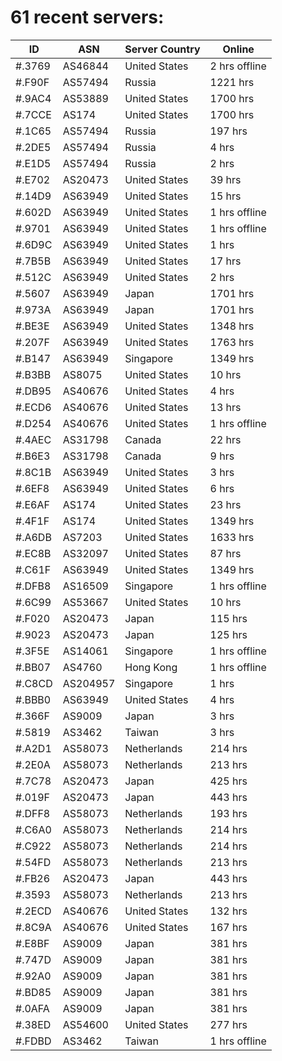 # 61 recent servers:

| ID | ASN | Server Country | Online |
| ------ | ------ | ------ | ------ |
| #.3769 | AS46844 | United States | 2 hrs offline |
| #.F90F | AS57494 | Russia | 1221 hrs |
| #.9AC4 | AS53889 | United States | 1700 hrs |
| #.7CCE | AS174 | United States | 1700 hrs |
| #.1C65 | AS57494 | Russia | 197 hrs |
| #.2DE5 | AS57494 | Russia | 4 hrs |
| #.E1D5 | AS57494 | Russia | 2 hrs |
| #.E702 | AS20473 | United States | 39 hrs |
| #.14D9 | AS63949 | United States | 15 hrs |
| #.602D | AS63949 | United States | 1 hrs offline |
| #.9701 | AS63949 | United States | 1 hrs offline |
| #.6D9C | AS63949 | United States | 1 hrs |
| #.7B5B | AS63949 | United States | 17 hrs |
| #.512C | AS63949 | United States | 2 hrs |
| #.5607 | AS63949 | Japan | 1701 hrs |
| #.973A | AS63949 | Japan | 1701 hrs |
| #.BE3E | AS63949 | United States | 1348 hrs |
| #.207F | AS63949 | United States | 1763 hrs |
| #.B147 | AS63949 | Singapore | 1349 hrs |
| #.B3BB | AS8075 | United States | 10 hrs |
| #.DB95 | AS40676 | United States | 4 hrs |
| #.ECD6 | AS40676 | United States | 13 hrs |
| #.D254 | AS40676 | United States | 1 hrs offline |
| #.4AEC | AS31798 | Canada | 22 hrs |
| #.B6E3 | AS31798 | Canada | 9 hrs |
| #.8C1B | AS63949 | United States | 3 hrs |
| #.6EF8 | AS63949 | United States | 6 hrs |
| #.E6AF | AS174 | United States | 23 hrs |
| #.4F1F | AS174 | United States | 1349 hrs |
| #.A6DB | AS7203 | United States | 1633 hrs |
| #.EC8B | AS32097 | United States | 87 hrs |
| #.C61F | AS63949 | United States | 1349 hrs |
| #.DFB8 | AS16509 | Singapore | 1 hrs offline |
| #.6C99 | AS53667 | United States | 10 hrs |
| #.F020 | AS20473 | Japan | 115 hrs |
| #.9023 | AS20473 | Japan | 125 hrs |
| #.3F5E | AS14061 | Singapore | 1 hrs offline |
| #.BB07 | AS4760 | Hong Kong | 1 hrs offline |
| #.C8CD | AS204957 | Singapore | 1 hrs |
| #.BBB0 | AS63949 | United States | 4 hrs |
| #.366F | AS9009 | Japan | 3 hrs |
| #.5819 | AS3462 | Taiwan | 3 hrs |
| #.A2D1 | AS58073 | Netherlands | 214 hrs |
| #.2E0A | AS58073 | Netherlands | 213 hrs |
| #.7C78 | AS20473 | Japan | 425 hrs |
| #.019F | AS20473 | Japan | 443 hrs |
| #.DFF8 | AS58073 | Netherlands | 193 hrs |
| #.C6A0 | AS58073 | Netherlands | 214 hrs |
| #.C922 | AS58073 | Netherlands | 214 hrs |
| #.54FD | AS58073 | Netherlands | 213 hrs |
| #.FB26 | AS20473 | Japan | 443 hrs |
| #.3593 | AS58073 | Netherlands | 213 hrs |
| #.2ECD | AS40676 | United States | 132 hrs |
| #.8C9A | AS40676 | United States | 167 hrs |
| #.E8BF | AS9009 | Japan | 381 hrs |
| #.747D | AS9009 | Japan | 381 hrs |
| #.92A0 | AS9009 | Japan | 381 hrs |
| #.BD85 | AS9009 | Japan | 381 hrs |
| #.0AFA | AS9009 | Japan | 381 hrs |
| #.38ED | AS54600 | United States | 277 hrs |
| #.FDBD | AS3462 | Taiwan | 1 hrs offline |

